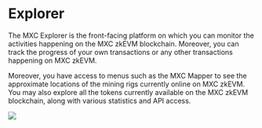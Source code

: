 # Explorer

The MXC Explorer is the front-facing platform on which you can monitor the activities happening on the MXC zkEVM blockchain. Moreover, you can track the progress of your own transactions or any other transactions happening on MXC zkEVM.&#x20;

Moreover, you have access to menus such as the MXC Mapper to see the approximate locations of the mining rigs currently online on MXC zkEVM. You may also explore all the tokens currently available on the MXC zkEVM blockchain, along with various statistics and API access.

![](https://lh4.googleusercontent.com/yOrdtiraQ54wgdQqQKeUXb\_vhkoosOS1BXjgVlvWPibGjbdVOWSYm5J70k1p44HlhRzq3qMJQK1ipk22QaX\_T1m3hX0n-liPAeh2bVWOpQxw8T2O\_qIEE8CO8FWT4UipWbWr1oZtwiUQafBgJPChNpE)
